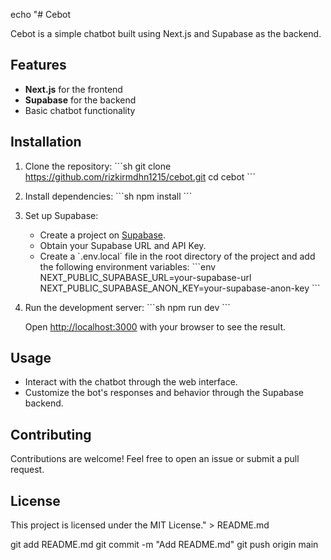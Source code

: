 echo "# Cebot

Cebot is a simple chatbot built using Next.js and Supabase as the backend.

## Features

- **Next.js** for the frontend
- **Supabase** for the backend
- Basic chatbot functionality

## Installation

1. Clone the repository:
   \`\`\`sh
   git clone https://github.com/rizkirmdhn1215/cebot.git
   cd cebot
   \`\`\`

2. Install dependencies:
   \`\`\`sh
   npm install
   \`\`\`

3. Set up Supabase:
   - Create a project on [Supabase](https://supabase.io).
   - Obtain your Supabase URL and API Key.
   - Create a \`.env.local\` file in the root directory of the project and add the following environment variables:
     \`\`\`env
     NEXT_PUBLIC_SUPABASE_URL=your-supabase-url
     NEXT_PUBLIC_SUPABASE_ANON_KEY=your-supabase-anon-key
     \`\`\`

4. Run the development server:
   \`\`\`sh
   npm run dev
   \`\`\`

   Open [http://localhost:3000](http://localhost:3000) with your browser to see the result.

## Usage

- Interact with the chatbot through the web interface.
- Customize the bot's responses and behavior through the Supabase backend.

## Contributing

Contributions are welcome! Feel free to open an issue or submit a pull request.

## License

This project is licensed under the MIT License." > README.md

git add README.md
git commit -m "Add README.md"
git push origin main
